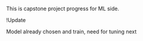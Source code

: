 This is capstone project progress for ML side.

!Update

Model already chosen and train, need for tuning next
